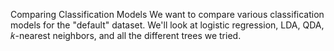 Comparing Classification Models
We want to compare various classification models for the "default" dataset. We'll look at logistic regression, LDA, QDA,  𝑘-nearest neighbors, and all the different trees we tried.
